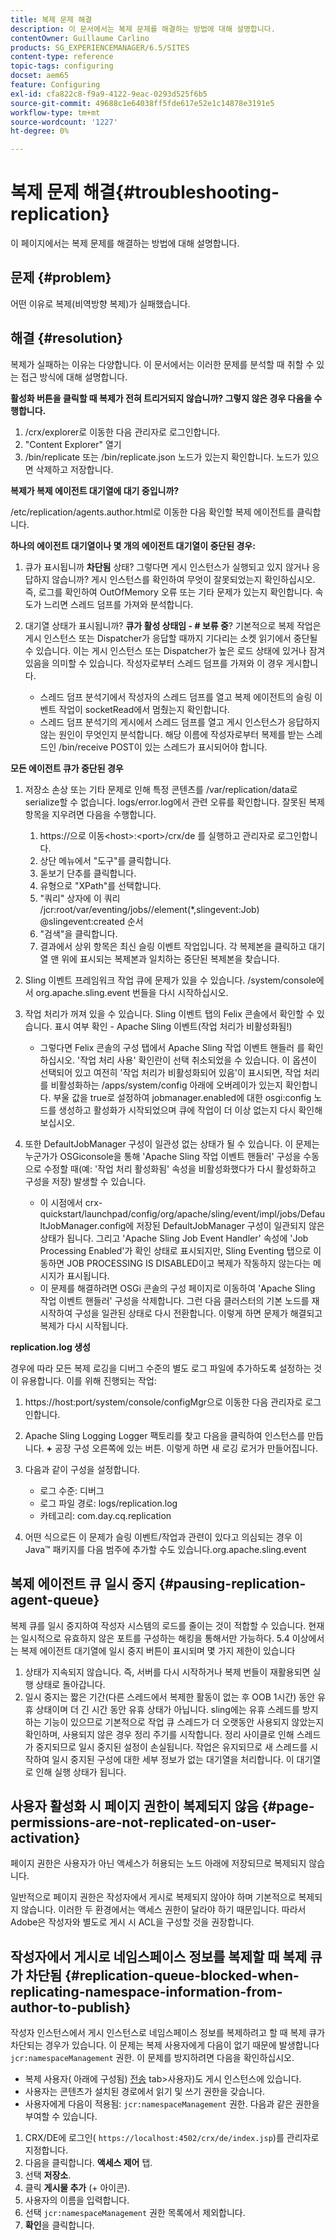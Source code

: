 ```yaml
---
title: 복제 문제 해결
description: 이 문서에서는 복제 문제를 해결하는 방법에 대해 설명합니다.
contentOwner: Guillaume Carlino
products: SG_EXPERIENCEMANAGER/6.5/SITES
content-type: reference
topic-tags: configuring
docset: aem65
feature: Configuring
exl-id: cfa822c8-f9a9-4122-9eac-0293d525f6b5
source-git-commit: 49688c1e64038ff5fde617e52e1c14878e3191e5
workflow-type: tm+mt
source-wordcount: '1227'
ht-degree: 0%

---
```


# 복제 문제 해결{#troubleshooting-replication}

이 페이지에서는 복제 문제를 해결하는 방법에 대해 설명합니다.

## 문제 {#problem}

어떤 이유로 복제(비역방향 복제)가 실패했습니다.

## 해결 {#resolution}

복제가 실패하는 이유는 다양합니다. 이 문서에서는 이러한 문제를 분석할 때 취할 수 있는 접근 방식에 대해 설명합니다.

**활성화 버튼을 클릭할 때 복제가 전혀 트리거되지 않습니까? 그렇지 않은 경우 다음을 수행합니다.**

1. /crx/explorer로 이동한 다음 관리자로 로그인합니다.
1. &quot;Content Explorer&quot; 열기
1. /bin/replicate 또는 /bin/replicate.json 노드가 있는지 확인합니다. 노드가 있으면 삭제하고 저장합니다.

**복제가 복제 에이전트 대기열에 대기 중입니까?**

/etc/replication/agents.author.html로 이동한 다음 확인할 복제 에이전트를 클릭합니다.

**하나의 에이전트 대기열이나 몇 개의 에이전트 대기열이 중단된 경우:**

1. 큐가 표시됩니까 **차단됨** 상태? 그렇다면 게시 인스턴스가 실행되고 있지 않거나 응답하지 않습니까? 게시 인스턴스를 확인하여 무엇이 잘못되었는지 확인하십시오. 즉, 로그를 확인하여 OutOfMemory 오류 또는 기타 문제가 있는지 확인합니다. 속도가 느리면 스레드 덤프를 가져와 분석합니다.
1. 대기열 상태가 표시됩니까? **큐가 활성 상태임 - # 보류 중**? 기본적으로 복제 작업은 게시 인스턴스 또는 Dispatcher가 응답할 때까지 기다리는 소켓 읽기에서 중단될 수 있습니다. 이는 게시 인스턴스 또는 Dispatcher가 높은 로드 상태에 있거나 잠겨 있음을 의미할 수 있습니다. 작성자로부터 스레드 덤프를 가져와 이 경우 게시합니다.

   * 스레드 덤프 분석기에서 작성자의 스레드 덤프를 열고 복제 에이전트의 슬링 이벤트 작업이 socketRead에서 멈췄는지 확인합니다.
   * 스레드 덤프 분석기의 게시에서 스레드 덤프를 열고 게시 인스턴스가 응답하지 않는 원인이 무엇인지 분석합니다. 해당 이름에 작성자로부터 복제를 받는 스레드인 /bin/receive POST이 있는 스레드가 표시되어야 합니다.

**모든 에이전트 큐가 중단된 경우**

1. 저장소 손상 또는 기타 문제로 인해 특정 콘텐츠를 /var/replication/data로 serialize할 수 없습니다. logs/error.log에서 관련 오류를 확인합니다. 잘못된 복제 항목을 지우려면 다음을 수행합니다.

   1. https://으로 이동&lt;host>:&lt;port>/crx/de 를 실행하고 관리자로 로그인합니다.
   1. 상단 메뉴에서 &quot;도구&quot;를 클릭합니다.
   1. 돋보기 단추를 클릭합니다.
   1. 유형으로 &quot;XPath&quot;를 선택합니다.
   1. &quot;쿼리&quot; 상자에 이 쿼리 /jcr:root/var/eventing/jobs//element(&#42;,slingevent:Job) @slingevent:created 순서
   1. &quot;검색&quot;을 클릭합니다.
   1. 결과에서 상위 항목은 최신 슬링 이벤트 작업입니다. 각 복제본을 클릭하고 대기열 맨 위에 표시되는 복제본과 일치하는 중단된 복제본을 찾습니다.

1. Sling 이벤트 프레임워크 작업 큐에 문제가 있을 수 있습니다. /system/console에서 org.apache.sling.event 번들을 다시 시작하십시오.
1. 작업 처리가 꺼져 있을 수 있습니다. Sling 이벤트 탭의 Felix 콘솔에서 확인할 수 있습니다. 표시 여부 확인 - Apache Sling 이벤트(작업 처리가 비활성화됨!)

   * 그렇다면 Felix 콘솔의 구성 탭에서 Apache Sling 작업 이벤트 핸들러 를 확인하십시오. &#39;작업 처리 사용&#39; 확인란이 선택 취소되었을 수 있습니다. 이 옵션이 선택되어 있고 여전히 &#39;작업 처리가 비활성화되어 있음&#39;이 표시되면, 작업 처리를 비활성화하는 /apps/system/config 아래에 오버레이가 있는지 확인합니다. 부울 값을 true로 설정하여 jobmanager.enabled에 대한 osgi:config 노드를 생성하고 활성화가 시작되었으며 큐에 작업이 더 이상 없는지 다시 확인해 보십시오.

1. 또한 DefaultJobManager 구성이 일관성 없는 상태가 될 수 있습니다. 이 문제는 누군가가 OSGiconsole을 통해 &#39;Apache Sling 작업 이벤트 핸들러&#39; 구성을 수동으로 수정할 때(예: &#39;작업 처리 활성화됨&#39; 속성을 비활성화했다가 다시 활성화하고 구성을 저장) 발생할 수 있습니다.

   * 이 시점에서 crx-quickstart/launchpad/config/org/apache/sling/event/impl/jobs/DefaultJobManager.config에 저장된 DefaultJobManager 구성이 일관되지 않은 상태가 됩니다. 그리고 &#39;Apache Sling Job Event Handler&#39; 속성에 &#39;Job Processing Enabled&#39;가 확인 상태로 표시되지만, Sling Eventing 탭으로 이동하면 JOB PROCESSING IS DISABLED이고 복제가 작동하지 않는다는 메시지가 표시됩니다.
   * 이 문제를 해결하려면 OSGi 콘솔의 구성 페이지로 이동하여 &#39;Apache Sling 작업 이벤트 핸들러&#39; 구성을 삭제합니다. 그런 다음 클러스터의 기본 노드를 재시작하여 구성을 일관된 상태로 다시 전환합니다. 이렇게 하면 문제가 해결되고 복제가 다시 시작됩니다.

**replication.log 생성**

경우에 따라 모든 복제 로깅을 디버그 수준의 별도 로그 파일에 추가하도록 설정하는 것이 유용합니다. 이를 위해 진행되는 작업:

1. https://host:port/system/console/configMgr으로 이동한 다음 관리자로 로그인합니다.
1. Apache Sling Logging Logger 팩토리를 찾고 다음을 클릭하여 인스턴스를 만듭니다. **+** 공장 구성 오른쪽에 있는 버튼. 이렇게 하면 새 로깅 로거가 만들어집니다.
1. 다음과 같이 구성을 설정합니다.

   * 로그 수준: 디버그
   * 로그 파일 경로: logs/replication.log
   * 카테고리: com.day.cq.replication

1. 어떤 식으로든 이 문제가 슬링 이벤트/작업과 관련이 있다고 의심되는 경우 이 Java™ 패키지를 다음 범주에 추가할 수도 있습니다.org.apache.sling.event

## 복제 에이전트 큐 일시 중지  {#pausing-replication-agent-queue}

복제 큐를 일시 중지하여 작성자 시스템의 로드를 줄이는 것이 적합할 수 있습니다. 현재는 일시적으로 유효하지 않은 포트를 구성하는 해킹을 통해서만 가능하다. 5.4 이상에서는 복제 에이전트 대기열에 일시 중지 버튼이 표시되며 몇 가지 제한이 있습니다

1. 상태가 지속되지 않습니다. 즉, 서버를 다시 시작하거나 복제 번들이 재활용되면 실행 상태로 돌아갑니다.
1. 일시 중지는 짧은 기간(다른 스레드에서 복제한 활동이 없는 후 OOB 1시간) 동안 유휴 상태이며 더 긴 시간 동안 유휴 상태가 아닙니다. sling에는 유휴 스레드를 방지하는 기능이 있으므로 기본적으로 작업 큐 스레드가 더 오랫동안 사용되지 않았는지 확인하며, 사용되지 않은 경우 정리 주기를 시작합니다. 정리 사이클로 인해 스레드가 중지되므로 일시 중지된 설정이 손실됩니다. 작업은 유지되므로 새 스레드를 시작하여 일시 중지된 구성에 대한 세부 정보가 없는 대기열을 처리합니다. 이 대기열로 인해 실행 상태가 됩니다.

## 사용자 활성화 시 페이지 권한이 복제되지 않음 {#page-permissions-are-not-replicated-on-user-activation}

페이지 권한은 사용자가 아닌 액세스가 허용되는 노드 아래에 저장되므로 복제되지 않습니다.

일반적으로 페이지 권한은 작성자에서 게시로 복제되지 않아야 하며 기본적으로 복제되지 않습니다. 이러한 두 환경에서는 액세스 권한이 달라야 하기 때문입니다. 따라서 Adobe은 작성자와 별도로 게시 시 ACL을 구성할 것을 권장합니다.

## 작성자에서 게시로 네임스페이스 정보를 복제할 때 복제 큐가 차단됨 {#replication-queue-blocked-when-replicating-namespace-information-from-author-to-publish}

작성자 인스턴스에서 게시 인스턴스로 네임스페이스 정보를 복제하려고 할 때 복제 큐가 차단되는 경우가 있습니다. 이 문제는 복제 사용자에게 다음이 없기 때문에 발생합니다 `jcr:namespaceManagement` 권한. 이 문제를 방지하려면 다음을 확인하십시오.

* 복제 사용자( 아래에 구성됨) [전송](/help/sites-deploying/replication.md#replication-agents-configuration-parameters) tab>사용자)도 게시 인스턴스에 있습니다.
* 사용자는 콘텐츠가 설치된 경로에서 읽기 및 쓰기 권한을 갖습니다.
* 사용자에게 다음이 적용됨: `jcr:namespaceManagement` 권한. 다음과 같은 권한을 부여할 수 있습니다.

1. CRX/DE에 로그인( `https://localhost:4502/crx/de/index.jsp`)를 관리자로 지정합니다.
1. 다음을 클릭합니다. **액세스 제어** 탭.
1. 선택 **저장소**.
1. 클릭 **게시물 추가** (+ 아이콘).
1. 사용자의 이름을 입력합니다.
1. 선택 `jcr:namespaceManagement` 권한 목록에서 제외합니다.
1. **확인**&#x200B;을 클릭합니다.
